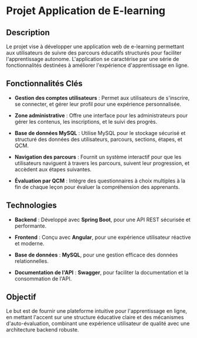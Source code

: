 # Projet Application de E-learning

## Description
Le projet vise à développer une application web de e-learning permettant aux utilisateurs de suivre des parcours éducatifs structurés pour faciliter l'apprentissage autonome. L'application se caractérise par une série de fonctionnalités destinées à améliorer l'expérience d'apprentissage en ligne.

## Fonctionnalités Clés

- **Gestion des comptes utilisateurs** : Permet aux utilisateurs de s'inscrire, se connecter, et gérer leur profil pour une expérience personnalisée.

- **Zone administrative** : Offre une interface pour les administrateurs pour gérer les contenus, les inscriptions, et le suivi des progrès.

- **Base de données MySQL** : Utilise MySQL pour le stockage sécurisé et structuré des données des utilisateurs, parcours, sections, étapes, et QCM.

- **Navigation des parcours** : Fournit un système interactif pour que les utilisateurs naviguent à travers les parcours, suivent leur progression, et accèdent aux étapes suivantes.

- **Évaluation par QCM** : Intègre des questionnaires à choix multiples à la fin de chaque leçon pour évaluer la compréhension des apprenants.

## Technologies

- **Backend** : Développé avec **Spring Boot**, pour une API REST sécurisée et performante.

- **Frontend** : Conçu avec **Angular**, pour une expérience utilisateur réactive et moderne.

- **Base de données** : **MySQL**, pour une gestion efficace des données relationnelles.

- **Documentation de l'API** : **Swagger**, pour faciliter la documentation et la consommation de l'API.

## Objectif

Le but est de fournir une plateforme intuitive pour l'apprentissage en ligne, en mettant l'accent sur une structure éducative claire et des mécanismes d'auto-évaluation, combinant une expérience utilisateur de qualité avec une architecture backend robuste.
